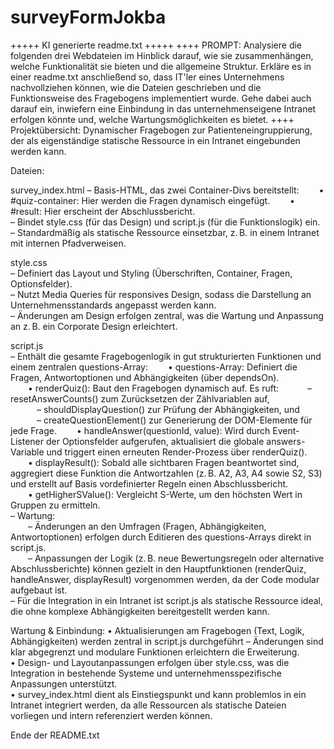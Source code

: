 # surveyFormJokba
+++++ KI generierte readme.txt +++++
++++ PROMPT: Analysiere die folgenden drei Webdateien im Hinblick darauf, wie sie zusammenhängen, welche Funktionalität sie bieten und die allgemeine Struktur. Erkläre es in einer readme.txt anschließend so, dass IT'ler eines Unternehmens nachvollziehen können, wie die Dateien geschrieben und die Funktionsweise des Fragebogens implementiert wurde. Gehe dabei auch darauf ein, inwiefern eine Einbindung in das unternehmenseigene Intranet erfolgen könnte und, welche Wartungsmöglichkeiten es bietet. ++++
Projektübersicht:
Dynamischer Fragebogen zur Patienteneingruppierung, der als eigenständige statische Ressource in ein Intranet eingebunden werden kann.

Dateien:

survey_index.html – Basis-HTML, das zwei Container-Divs bereitstellt:   • #quiz-container: Hier werden die Fragen dynamisch eingefügt.
  • #result: Hier erscheint der Abschlussbericht.  
   – Bindet style.css (für das Design) und script.js (für die Funktionslogik) ein.  
   – Standardmäßig als statische Ressource einsetzbar, z. B. in einem Intranet mit internen Pfadverweisen.

style.css  
– Definiert das Layout und Styling (Überschriften, Container, Fragen, Optionsfelder).  
– Nutzt Media Queries für responsives Design, sodass die Darstellung an Unternehmensstandards angepasst werden kann.  
– Änderungen am Design erfolgen zentral, was die Wartung und Anpassung an z. B. ein Corporate Design erleichtert.

script.js  
– Enthält die gesamte Fragebogenlogik in gut strukturierten Funktionen und einem zentralen questions-Array:
  • questions-Array: Definiert die Fragen, Antwortoptionen und Abhängigkeiten (über dependsOn).  
  • renderQuiz(): Baut den Fragebogen dynamisch auf. Es ruft:
   – resetAnswerCounts() zum Zurücksetzen der Zählvariablen auf,  
   – shouldDisplayQuestion() zur Prüfung der Abhängigkeiten, und  
   – createQuestionElement() zur Generierung der DOM-Elemente für jede Frage.
  • handleAnswer(questionId, value): Wird durch Event-Listener der Optionsfelder aufgerufen, aktualisiert die globale answers-Variable und triggert einen erneuten Render-Prozess über renderQuiz().  
  • displayResult(): Sobald alle sichtbaren Fragen beantwortet sind, aggregiert diese Funktion die Antwortzahlen (z. B. A2, A3, A4 sowie S2, S3) und erstellt auf Basis vordefinierter Regeln einen Abschlussbericht.  
  • getHigherSValue(): Vergleicht S-Werte, um den höchsten Wert in Gruppen zu ermitteln.  
– Wartung:  
  – Änderungen an den Umfragen (Fragen, Abhängigkeiten, Antwortoptionen) erfolgen durch Editieren des questions-Arrays direkt in script.js.  
  – Anpassungen der Logik (z. B. neue Bewertungsregeln oder alternative Abschlussberichte) können gezielt in den Hauptfunktionen (renderQuiz, handleAnswer, displayResult) vorgenommen werden, da der Code modular aufgebaut ist.  
– Für die Integration in ein Intranet ist script.js als statische Ressource ideal, die ohne komplexe Abhängigkeiten bereitgestellt werden kann.

Wartung & Einbindung:
• Aktualisierungen am Fragebogen (Text, Logik, Abhängigkeiten) werden zentral in script.js durchgeführt – Änderungen sind klar abgegrenzt und modulare Funktionen erleichtern die Erweiterung.  
• Design- und Layoutanpassungen erfolgen über style.css, was die Integration in bestehende Systeme und unternehmensspezifische Anpassungen unterstützt.  
• survey_index.html dient als Einstiegspunkt und kann problemlos in ein Intranet integriert werden, da alle Ressourcen als statische Dateien vorliegen und intern referenziert werden können.

Ende der README.txt
